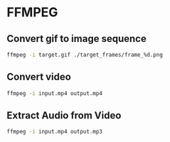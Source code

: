 # FFMPEG

## Convert gif to image sequence

```bash
ffmpeg -i target.gif ./target_frames/frame_%d.png
```

## Convert video

```bash
ffmpeg -i input.mp4 output.mp4
```

## Extract Audio from Video

```bash
ffmpeg -i input.mp4 output.mp3
```